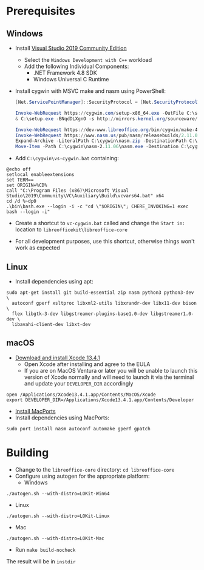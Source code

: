 # Prerequisites

## Windows

- Install [Visual Studio 2019 Community Edition](https://aka.ms/vs/16/release/vs_Community.exe)
  - Select the `Windows Development with C++` workload
  - Add the following Individual Components:
    - .NET Framework 4.8 SDK
    - Windows Universal C Runtime 
- Install cygwin with MSVC make and nasm using PowerShell:

  ```powershell
  [Net.ServicePointManager]::SecurityProtocol = [Net.SecurityProtocolType]::Tls12
  
  Invoke-WebRequest https://cygwin.com/setup-x86_64.exe -OutFile C:\setup.exe
  & C:\setup.exe -BNqdDLXgnO -s http://mirrors.kernel.org/sourceware/cygwin/ -l C:\cygwin-packages -R C:\cygwin -P autoconf,automake,bison,cabextract,doxygen,flex,gettext-devel,gnupg,gperf,libxml2-devel,libpng12-devel,make,mintty,openssh,openssl,patch,perl,pkg-config,readline,rsync,unzip,wget,zip,perl-Archive-Zip,perl-Font-TTF,perl-IO-String,python,python3

  Invoke-WebRequest https://dev-www.libreoffice.org/bin/cygwin/make-4.2.1-msvc.exe -OutFile C:\cygwin\usr\local\bin\make.exe
  Invoke-WebRequest https://www.nasm.us/pub/nasm/releasebuilds/2.11.06/win32/nasm-2.11.06-win32.zip -OutFile C:\cygwin\nasm.zip
  Expand-Archive -LiteralPath C:\cygwin\nasm.zip -DestinationPath C:\cygwin
  Move-Item -Path C:\cygwin\nasm-2.11.06\nasm.exe -Destination C:\cygwin\usr\local\bin\nasm.exe
  ```

- Add `C:\cygwin\vs-cygwin.bat` containing:

```
@echo off
setlocal enableextensions
set TERM==
set ORIGIN=%CD%
call "C:\Program Files (x86)\Microsoft Visual Studio\2019\Community\VC\Auxiliary\Build\vcvars64.bat" x64
cd /d %~dp0
.\bin\bash.exe --login -i -c "cd \"$ORIGIN\"; CHERE_INVOKING=1 exec bash --login -i"
```

- Create a shortcut to `vc-cygwin.bat` called and change the `Start in:` location to `libreofficekit\libreoffice-core`

- For all development purposes, use this shortcut, otherwise things won't work as expected

## Linux

- Install dependencies using apt:

```shell
sudo apt-get install git build-essential zip nasm python3 python3-dev \
  autoconf gperf xsltproc libxml2-utils libxrandr-dev libx11-dev bison \
  flex libgtk-3-dev libgstreamer-plugins-base1.0-dev libgstreamer1.0-dev \
  libavahi-client-dev libxt-dev
```

## macOS

- [Download and install Xcode 13.4.1](https://developer.apple.com/services-account/download?path=/Developer_Tools/Xcode_13.4.1/Xcode_13.4.1.xip)
  - Open Xcode after installing and agree to the EULA
  - If you are on MacOS Ventura or later you will be unable to launch this version of Xcode normally and will need to launch it via the terminal and update your `DEVELOPER_DIR` accordingly

```shell
open /Applications/Xcode13.4.1.app/Contents/MacOS/Xcode
export DEVELOPER_DIR=/Applications/Xcode13.4.1.app/Contents/Developer
```

- [Install MacPorts](https://www.macports.org/install.php)
- Install dependencies using MacPorts:

```shell
sudo port install nasm autoconf automake gperf gpatch
```

# Building

- Change to the `libreoffice-core` directory: `cd libreoffice-core`
- Configure using autogen for the appropriate platform:
  - Windows

```shell
./autogen.sh --with-distro=LOKit-Win64
```

- Linux

```shell
./autogen.sh --with-distro=LOKit-Linux
```

- Mac

```shell
./autogen.sh --with-distro=LOKit-Mac
```

- Run `make build-nocheck`

The result will be in `instdir`
